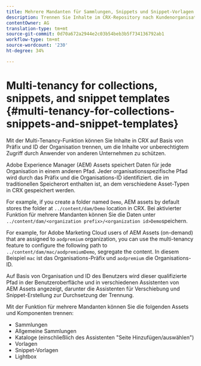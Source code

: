 ```yaml
---
title: Mehrere Mandanten für Sammlungen, Snippets und Snippet-Vorlagen
description: Trennen Sie Inhalte im CRX-Repository nach Kundenorganisation, um unbefugten Zugriff zu verhindern.
contentOwner: AG
translation-type: tm+mt
source-git-commit: 0d70a672a2944e2c03b54beb3b5f734136792ab1
workflow-type: tm+mt
source-wordcount: '230'
ht-degree: 34%

---
```



# Multi-tenancy for collections, snippets, and snippet templates {#multi-tenancy-for-collections-snippets-and-snippet-templates}

Mit der Multi-Tenancy-Funktion können Sie Inhalte in CRX auf Basis von Präfix und ID der Organisation trennen, um die Inhalte vor unberechtigtem Zugriff durch Anwender von anderen Unternehmen zu schützen.

Adobe Experience Manager (AEM) Assets speichert Daten für jede Organisation in einem anderen Pfad. Jeder organisationsspezifische Pfad wird durch das Präfix und die Organisations-ID identifiziert.
die im traditionellen Speicherort enthalten ist, an dem verschiedene Asset-Typen in CRX gespeichert werden.

For example, if you create a folder named `Demo`, AEM assets by default stores the folder at `../content/dam/Demo` location in CRX. Bei aktivierter Funktion für mehrere Mandanten können Sie die Daten unter `../content/dam/<organization prefix>/<organization id>Demo`speichern.

For example, for Adobe Marketing Cloud users of AEM Assets (on-demand) that are assigned to `aodpremium` organization, you can use the multi-tenancy feature to configure the following path to `../content/dam/mac/aodpremiumDemo`, segregate the content. In diesem Beispiel `mac` ist das Organisations-Präfix und `aodpremium` die Organisations-ID.

Auf Basis von Organisation und ID des Benutzers wird dieser qualifizierte Pfad in der Benutzeroberfläche und in verschiedenen Assistenten von AEM Assets angezeigt, darunter die Assistenten für Verschiebung und Snippet-Erstellung zur Durchsetzung der Trennung.

Mit der Funktion für mehrere Mandanten können Sie die folgenden Assets und Komponenten trennen:

* Sammlungen
* Allgemeine Sammlungen
* Kataloge (einschließlich des Assistenten &quot;Seite Hinzufügen/auswählen&quot;)
* Vorlagen
* Snippet-Vorlagen
* Lightbox

